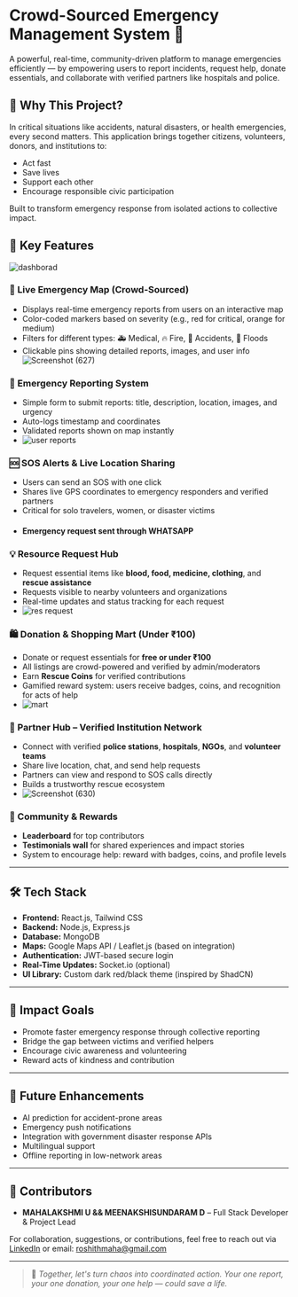 #  Crowd-Sourced Emergency Management System 🚨

A powerful, real-time, community-driven platform to manage emergencies efficiently — by empowering users to report incidents, request help, donate essentials, and collaborate with verified partners like hospitals and police.

## 🧠 Why This Project?

In critical situations like accidents, natural disasters, or health emergencies, every second matters. This application brings together citizens, volunteers, donors, and institutions to:
- Act fast
- Save lives
- Support each other
- Encourage responsible civic participation

Built to transform emergency response from isolated actions to collective impact.


## 🚀 Key Features
![dashborad](https://github.com/user-attachments/assets/3c48128b-fed5-4761-adea-5379a75d3cad)


### 📍 Live Emergency Map (Crowd-Sourced)
- Displays real-time emergency reports from users on an interactive map
- Color-coded markers based on severity (e.g., red for critical, orange for medium)
- Filters for different types: 🚑 Medical, 🔥 Fire, 🚗 Accidents, 🌊 Floods
- Clickable pins showing detailed reports, images, and user info
![Screenshot (627)](https://github.com/user-attachments/assets/19a69ba5-a5e6-4e07-ab4b-f5965aace72f)


### 🚨 Emergency Reporting System
- Simple form to submit reports: title, description, location, images, and urgency
- Auto-logs timestamp and coordinates
- Validated reports shown on map instantly
- ![user reports](https://github.com/user-attachments/assets/311b2152-f58d-46b1-9180-eadf581b75d7)


### 🆘 SOS Alerts & Live Location Sharing
- Users can send an SOS with one click
- Shares live GPS coordinates to emergency responders and verified partners
- Critical for solo travelers, women, or disaster victims
- #### Emergency request sent through WHATSAPP

### 💡 Resource Request Hub
- Request essential items like **blood, food, medicine, clothing**, and **rescue assistance**
- Requests visible to nearby volunteers and organizations
- Real-time updates and status tracking for each request
- ![res request](https://github.com/user-attachments/assets/79a95dee-931b-479d-95a0-643857e8a5b8)


### 🛍️ Donation & Shopping Mart (Under ₹100)
- Donate or request essentials for **free or under ₹100**
- All listings are crowd-powered and verified by admin/moderators
- Earn **Rescue Coins** for verified contributions
- Gamified reward system: users receive badges, coins, and recognition for acts of help
- ![mart](https://github.com/user-attachments/assets/52a8fdbc-7686-47f2-9f23-17dba402e9e6)


### 🤝 Partner Hub – Verified Institution Network
- Connect with verified **police stations**, **hospitals**, **NGOs**, and **volunteer teams**
- Share live location, chat, and send help requests
- Partners can view and respond to SOS calls directly
- Builds a trustworthy rescue ecosystem
- ![Screenshot (630)](https://github.com/user-attachments/assets/aec814c9-0815-46d6-a5f8-5b2bb695e721)


### 🧠 Community & Rewards
- **Leaderboard** for top contributors
- **Testimonials wall** for shared experiences and impact stories
- System to encourage help: reward with badges, coins, and profile levels

---

## 🛠️ Tech Stack

- **Frontend:** React.js, Tailwind CSS
- **Backend:** Node.js, Express.js
- **Database:** MongoDB
- **Maps:** Google Maps API / Leaflet.js (based on integration)
- **Authentication:** JWT-based secure login
- **Real-Time Updates:** Socket.io (optional)
- **UI Library:** Custom dark red/black theme (inspired by ShadCN)

---

## 🌟 Impact Goals

- Promote faster emergency response through collective reporting
- Bridge the gap between victims and verified helpers
- Encourage civic awareness and volunteering
- Reward acts of kindness and contribution

---

## 🧪 Future Enhancements

- AI prediction for accident-prone areas
- Emergency push notifications
- Integration with government disaster response APIs
- Multilingual support
- Offline reporting in low-network areas

---

## 👥 Contributors

- **MAHALAKSHMI U && MEENAKSHISUNDARAM D** – Full Stack Developer & Project Lead 


For collaboration, suggestions, or contributions, feel free to reach out via [LinkedIn](https://www.linkedin.com/in/maha-lakshmi-216492261/) or email: roshithmaha@gmail.com

---

> 🚀 *Together, let's turn chaos into coordinated action. Your one report, your one donation, your one help — could save a life.*  
